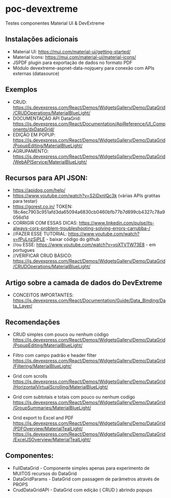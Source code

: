 # poc-devextreme
 Testes componentes Material UI & DevExtreme

## Instalações adicionais
- Material UI:  https://mui.com/material-ui/getting-started/
- Material Icons:  https://mui.com/material-ui/material-icons/
- JSPDF plugin para exportação de dados no formato PDF
- Módulo devextreme-aspnet-data-nojquery para conexão com APIs externas (datasource)

## Exemplos
- CRUD:  https://js.devexpress.com/React/Demos/WidgetsGallery/Demo/DataGrid/CRUDOperations/MaterialBlueLight/
- DOCUMENTAÇÃO API DataGrid:  https://js.devexpress.com/React/Documentation/ApiReference/UI_Components/dxDataGrid/
- EDIÇÃO EM POPUP:  https://js.devexpress.com/React/Demos/WidgetsGallery/Demo/DataGrid/PopupEditing/MaterialBlueLight/
- AGRUPAMENTO:  https://js.devexpress.com/React/Demos/WidgetsGallery/Demo/DataGrid/WebAPIService/MaterialBlueLight/

## Recursos para API JSON:
- https://apidog.com/help/
- https://www.youtube.com/watch?v=S2iDxnlQc3k  (várias APIs gratitas para testar)
- https://gorest.co.in/   TOKEN:  18c4ec7903c951afd3da65094a6830cb0460bfb77b7d899cb4327c78a9056d1d
- CORRIGIR COM ESSAS DICAS: https://www.linkedin.com/pulse/its-always-cors-problem-troubleshooting-solving-errors-carrubba-/
- //FAZER ESSE TUTORIAL:  https://www.youtube.com/watch?v=fPuLnzSjPLE - baixar código do github
- //ou ESSE:  https://www.youtube.com/watch?v=voXTVTW73E8  - em portugues
- //VERIFICAR CRUD BÁSICO:  https://js.devexpress.com/React/Demos/WidgetsGallery/Demo/DataGrid/CRUDOperations/MaterialBlueLight/

## Artigo sobre a camada de dados do DevExtreme
- CONCEITOS IMPORTANTES:  https://js.devexpress.com/React/Documentation/Guide/Data_Binding/Data_Layer/

## Recomendações
- CRUD simples com pouco ou nenhum código
https://js.devexpress.com/React/Demos/WidgetsGallery/Demo/DataGrid/PopupEditing/MaterialBlueLight/

- Filtro com campo padrão e header filter
https://js.devexpress.com/React/Demos/WidgetsGallery/Demo/DataGrid/Filtering/MaterialBlueLight/

- Grid com scrolls
https://js.devexpress.com/React/Demos/WidgetsGallery/Demo/DataGrid/HorizontalVirtualScrolling/MaterialBlueLight/

- Grid com subtotais e totais com pouco ou nenhum codigo
https://js.devexpress.com/React/Demos/WidgetsGallery/Demo/DataGrid/GroupSummaries/MaterialBlueLight/

- Grid export to Excel and PDF
https://js.devexpress.com/React/Demos/WidgetsGallery/Demo/DataGrid/PDFOverview/MaterialTealLight/
https://js.devexpress.com/React/Demos/WidgetsGallery/Demo/DataGrid/ExcelJSOverview/MaterialTealLight/


## Componentes:
- FullDataGrid - Componente simples apenas para experimento de MUITOS recursos do DataGrid
- DataGridParams - DataGrid com passagem de parâmetros através de PROPS
- CrudDataGridAPI - DataGrid com edição ( CRUD ) abrindo popups 
